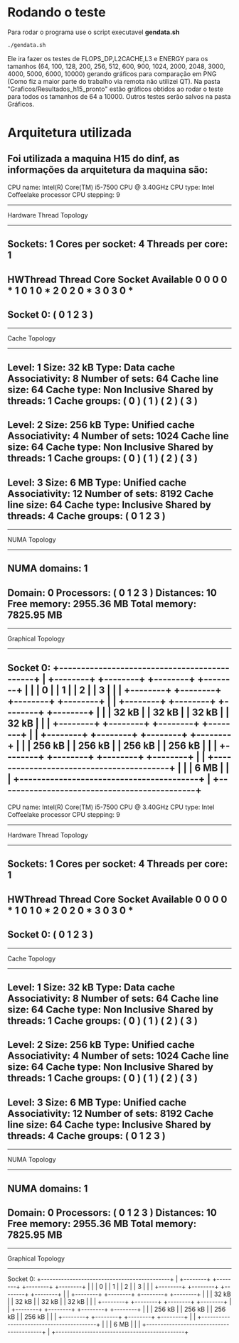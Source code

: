 # Rodando o teste
Para rodar o programa use o script executavel **gendata.sh**
```bash
./gendata.sh
```
Ele ira fazer os testes de FLOPS_DP,L2CACHE,L3 e ENERGY para os tamanhos (64, 100, 128,  200, 256, 512, 600, 900, 1024, 2000, 2048, 3000, 4000, 5000, 6000, 10000) gerando gráficos para comparação em PNG (Como fiz a maior parte do trabalho via remota não utilizei QT).
Na pasta "Graficos/Resultados_h15_pronto" estão gráficos obtidos ao rodar o teste para todos os tamanhos de 64 a 10000. Outros testes serão salvos na pasta Gráficos.

# Arquitetura utilizada
Foi utilizada a maquina H15 do dinf, as informações da arquitetura da maquina são:
--------------------------------------------------------------------------------
CPU name:       Intel(R) Core(TM) i5-7500 CPU @ 3.40GHz
CPU type:       Intel Coffeelake processor
CPU stepping:   9
********************************************************************************
Hardware Thread Topology
********************************************************************************
Sockets:                1
Cores per socket:       4
Threads per core:       1
--------------------------------------------------------------------------------
HWThread        Thread          Core            Socket          Available
0               0               0               0               *
1               0               1               0               *
2               0               2               0               *
3               0               3               0               *
--------------------------------------------------------------------------------
Socket 0:               ( 0 1 2 3 )
--------------------------------------------------------------------------------
********************************************************************************
Cache Topology
********************************************************************************
Level:                  1
Size:                   32 kB
Type:                   Data cache
Associativity:          8
Number of sets:         64
Cache line size:        64
Cache type:             Non Inclusive
Shared by threads:      1
Cache groups:           ( 0 ) ( 1 ) ( 2 ) ( 3 )
--------------------------------------------------------------------------------
Level:                  2
Size:                   256 kB
Type:                   Unified cache
Associativity:          4
Number of sets:         1024
Cache line size:        64
Cache type:             Non Inclusive
Shared by threads:      1
Cache groups:           ( 0 ) ( 1 ) ( 2 ) ( 3 )
--------------------------------------------------------------------------------
Level:                  3
Size:                   6 MB
Type:                   Unified cache
Associativity:          12
Number of sets:         8192
Cache line size:        64
Cache type:             Inclusive
Shared by threads:      4
Cache groups:           ( 0 1 2 3 )
--------------------------------------------------------------------------------
********************************************************************************
NUMA Topology
********************************************************************************
NUMA domains:           1
--------------------------------------------------------------------------------
Domain:                 0
Processors:             ( 0 1 2 3 )
Distances:              10
Free memory:            2955.36 MB
Total memory:           7825.95 MB
--------------------------------------------------------------------------------


********************************************************************************
Graphical Topology
********************************************************************************
Socket 0:
+---------------------------------------------+
| +--------+ +--------+ +--------+ +--------+ |
| |    0   | |    1   | |    2   | |    3   | |
| +--------+ +--------+ +--------+ +--------+ |
| +--------+ +--------+ +--------+ +--------+ |
| |  32 kB | |  32 kB | |  32 kB | |  32 kB | |
| +--------+ +--------+ +--------+ +--------+ |
| +--------+ +--------+ +--------+ +--------+ |
| | 256 kB | | 256 kB | | 256 kB | | 256 kB | |
| +--------+ +--------+ +--------+ +--------+ |
| +-----------------------------------------+ |
| |                   6 MB                  | |
| +-----------------------------------------+ |
+---------------------------------------------+
--------------------------------------------------------------------------------
CPU name:       Intel(R) Core(TM) i5-7500 CPU @ 3.40GHz
CPU type:       Intel Coffeelake processor
CPU stepping:   9
********************************************************************************
Hardware Thread Topology
********************************************************************************
Sockets:                1
Cores per socket:       4
Threads per core:       1
--------------------------------------------------------------------------------
HWThread        Thread          Core            Socket          Available
0               0               0               0               *
1               0               1               0               *
2               0               2               0               *
3               0               3               0               *
--------------------------------------------------------------------------------
Socket 0:               ( 0 1 2 3 )
--------------------------------------------------------------------------------
********************************************************************************
Cache Topology
********************************************************************************
Level:                  1
Size:                   32 kB
Type:                   Data cache
Associativity:          8
Number of sets:         64
Cache line size:        64
Cache type:             Non Inclusive
Shared by threads:      1
Cache groups:           ( 0 ) ( 1 ) ( 2 ) ( 3 )
--------------------------------------------------------------------------------
Level:                  2
Size:                   256 kB
Type:                   Unified cache
Associativity:          4
Number of sets:         1024
Cache line size:        64
Cache type:             Non Inclusive
Shared by threads:      1
Cache groups:           ( 0 ) ( 1 ) ( 2 ) ( 3 )
--------------------------------------------------------------------------------
Level:                  3
Size:                   6 MB
Type:                   Unified cache
Associativity:          12
Number of sets:         8192
Cache line size:        64
Cache type:             Inclusive
Shared by threads:      4
Cache groups:           ( 0 1 2 3 )
--------------------------------------------------------------------------------
********************************************************************************
NUMA Topology
********************************************************************************
NUMA domains:           1
--------------------------------------------------------------------------------
Domain:                 0
Processors:             ( 0 1 2 3 )
Distances:              10
Free memory:            2955.36 MB
Total memory:           7825.95 MB
--------------------------------------------------------------------------------


********************************************************************************
Graphical Topology
********************************************************************************
Socket 0:
+---------------------------------------------+
| +--------+ +--------+ +--------+ +--------+ |
| |    0   | |    1   | |    2   | |    3   | |
| +--------+ +--------+ +--------+ +--------+ |
| +--------+ +--------+ +--------+ +--------+ |
| |  32 kB | |  32 kB | |  32 kB | |  32 kB | |
| +--------+ +--------+ +--------+ +--------+ |
| +--------+ +--------+ +--------+ +--------+ |
| | 256 kB | | 256 kB | | 256 kB | | 256 kB | |
| +--------+ +--------+ +--------+ +--------+ |
| +-----------------------------------------+ |
| |                   6 MB                  | |
| +-----------------------------------------+ |
+---------------------------------------------+